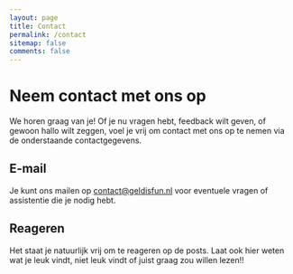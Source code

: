 ```yaml
---
layout: page
title: Contact
permalink: /contact
sitemap: false
comments: false
---
```


# Neem contact met ons op

We horen graag van je! Of je nu vragen hebt, feedback wilt geven, of gewoon hallo wilt zeggen, voel je vrij om contact met ons op te nemen via de onderstaande contactgegevens.

## E-mail

Je kunt ons mailen op [contact@geldisfun.nl](mailto:contact@geldisfun.nl) voor eventuele vragen of assistentie die je nodig hebt.

## Reageren

Het staat je natuurlijk vrij om te reageren op de posts. Laat ook hier weten wat je leuk vindt, niet leuk vindt of juist graag zou willen lezen!!
